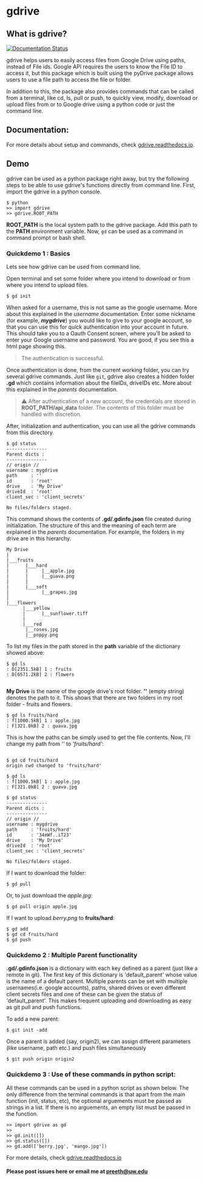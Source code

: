# **gdrive**
## What is gdrive?

[![Documentation Status](https://readthedocs.org/projects/gdrive/badge/?version=latest)](https://gdrive.readthedocs.io/en/latest/?badge=latest)

gdrive helps users to easily access files from Google Drive using paths, instead of File ids. Google API requires the users to know the File ID to access it, but this package which is built using the pyDrive package allows users to use a file path to access the file or folder.

In addition to this, the package also provides commands that can be called from a terminal, like cd, ls, pull or push, to quickly view, modify, download or upload files from or to Google drive using a python code or just the command line.

## Documentation:
For more details about setup and commands, check [gdrive.readthedocs.io](https://gdrive.readthedocs.io).

## Demo

gdrive can be used as a python package right away, but try the following steps to be able to use gdrive's functions directly from command line.
First, import the gdrive in a python console.
<pre><code>$ python
>> import gdrive
>> gdrive.ROOT_PATH</code></pre>
  
**ROOT_PATH** is the local system path to the gdrive package. Add this path to the **PATH** environment variable.
Now, `gd` can be used as a command in command prompt or bash shell.

### Quickdemo 1 : Basics

Lets see how gdrive can be used from command line.

Open terminal and set some folder where you intend to download or from where you intend to upload files.

<pre><code>$ gd init</code></pre>
  
When asked for a username, this is not same as the google username. More about this explained in the *username* documentation.
Enter some nickname (for example, ***mygdrive***) you would like to give to your google account, so that you can use this for quick authentication into your account in future.
This should take you to a Oauth Consent screen, where you'll be asked to enter your Google username and password. You are good, if you see this a html page showing this.

>  The authentication is successful.

Once authentication is done, from the current working folder, you can try several gdrive commands. Just like `git`, gdrive also creates a hidden folder **.gd** which contains information about the fileIDs, driveIDs etc. More about this explained in the *parents* documentation.

> :warning: After authentication of a new account, the credentials are stored in **ROOT_PATH/api_data** folder. The contents of this folder must be handled with discretion.

After, initialization and authentication, you can use all the gdrive commands from this directory.

<pre><code>$ gd status
---------------
Parent dicts :
---------------
// origin // <DEFAULT>
username : mygdrive
path     : ''
id       : 'root'
drive    : 'My Drive'
driveId  : 'root'
client_sec : 'client_secrets'

No files/folders staged.
</code></pre>

This command shows the contents of **.gd/.gdinfo.json** file created during initialization. The structure of this and the meaning of each term are explained in the *parents* documentation. For example, the folders in my drive are in this hierarchy.

<pre><code>My Drive
|
|___fruits
|      |___hard
|      |     |__apple.jpg
|      |     |__guava.png
|      |
|      |___soft
|            |__grapes.jpg
|
|___flowers
      |___yellow
      |      |__sunflower.tiff
      |
      |___red
	   |__roses.jpg
	   |__poppy.png
</code></pre>

To list my files in the path stored in the **path** variable of the dictionary showed above:

<pre><code>$ gd ls
: D[2351.5kB] 1 : fruits
: D[6571.2kB] 2 : flowers
 </code></pre>

**My Drive** is the name of the google drive's root folder. **''** (empty string) denotes the path to it. This shows that there are two folders in my root folder - fruits and flowers.

<pre><code>$ gd ls fruits/hard
: f[1000.5kB] 1 : apple.jpg
: F[321.0kB] 2 : guava.jpg</code></pre>

This is how the paths can be simply used to get the file contents. Now, I'll change my path from *''* to *'fruits/hard'*:

<pre><code>
$ gd cd fruits/hard
origin cwd changed to 'fruits/hard'

$ gd ls
: f[1000.5kB] 1 : apple.jpg
: F[321.0kB] 2 : guava.jpg

$ gd status
---------------
Parent dicts :
---------------
// origin // <DEFAULT>
username : mygdrive
path     : 'fruits/hard'
id       : '34eWf..iT23'
drive    : 'My Drive'
driveId  : 'root'
client_sec : 'client_secrets'

No files/folders staged.
</code></pre>

If I want to download the folder:

<pre><code>$ gd pull</code></pre>

Or, to just download the *apple.jpg*:

<pre><code>$ gd pull origin apple.jpg</code></pre>

If I want to upload *berry.png* to **fruits/hard**:

<pre><code>$ gd add <local_path_to_'berry.png'>
$ gd cd fruits/hard
$ gd push</code></pre>


### Quickdemo 2 : Multiple Parent functionality

**.gd/.gdinfo.json** is a dictionary with each key defined as a parent (just like a remote in git). The first key of this dictionary is 'default_parent' whose value is the name of a default parent. Multiple parents can be set with multiple usernames(i.e. google accounts), paths, shared drives or even different client secrets files and one of these can be given the status of 'default_parent'. This makes frequent uploading and downloading as easy as git pull and push functions.

To add a new parent:

<pre><code>$ git init -add</code></pre>

Once a parent is added (say, origin2), we can assign different parameters (like username, path etc.) and push files simultaneously

<pre><code>$ git push origin origin2</code></pre>


### Quickdemo 3 : Use of these commands in python script:

All these commands can be used in a python script as shown below. The only difference from the terminal commands is that apart from the main function (init, status, etc), the optional arguements must be passed as strings in a list. If there is no arguements, an empty list must be passed in the function.

<pre><code>>> import gdrive as gd
>> 
>> gd.init([])
>> gd.status([])
>> gd.add(['berry.jpg', 'mango.jpg'])</code></pre>

For more details, check [gdrive.readthedocs.io](https://gdrive.readthedocs.io)


#### Please post issues here or email me at preeth@uw.edu
